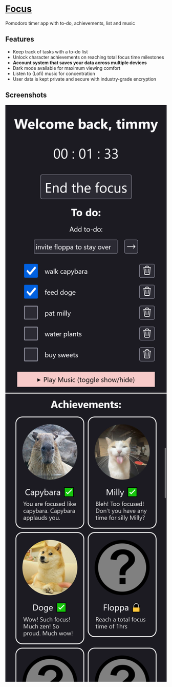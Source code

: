 # [Focus](https://focus-9eqm.onrender.com/)

Pomodoro timer app with to-do, achievements,  list and music

## Features
- Keep track of tasks with a to-do list 
- Unlock character achievements on reaching total focus time milestones
- **Account system that saves your data across multiple devices**
- Dark mode available for maximum viewing comfort
- Listen to (Lofi) music for concentration
- User data is kept private and secure with industry-grade encryption

## Screenshots
![Homepage screenshot](./static/home.png)
![Achievement screenshot](./static/acvm.png)

